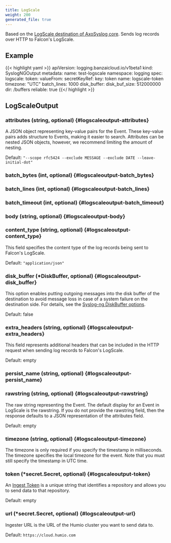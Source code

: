 ```yaml
---
title: LogScale
weight: 200
generated_file: true
---
```


Based on the [LogScale destination of AxoSyslog core](https://axoflow.com/docs/axosyslog-core/chapter-destinations/crowdstrike-falcon/). Sends log records over HTTP to Falcon's LogScale.

## Example

{{< highlight yaml >}}
apiVersion: logging.banzaicloud.io/v1beta1
kind: SyslogNGOutput
metadata:
  name: test-logscale
  namespace: logging
spec:
  logscale:
    token:
      valueFrom:
        secretKeyRef:
          key: token
          name: logscale-token
    timezone: "UTC"
    batch_lines: 1000
    disk_buffer:
      disk_buf_size: 512000000
      dir: /buffers
      reliable: true
{{</ highlight >}}


## LogScaleOutput

### attributes (string, optional) {#logscaleoutput-attributes}

A JSON object representing key-value pairs for the Event. These key-value pairs adds structure to Events, making it easier to search. Attributes can be nested JSON objects, however, we recommend limiting the amount of nesting.

Default: `"--scope rfc5424 --exclude MESSAGE --exclude DATE --leave-initial-dot"`

### batch_bytes (int, optional) {#logscaleoutput-batch_bytes}


### batch_lines (int, optional) {#logscaleoutput-batch_lines}


### batch_timeout (int, optional) {#logscaleoutput-batch_timeout}


### body (string, optional) {#logscaleoutput-body}


### content_type (string, optional) {#logscaleoutput-content_type}

This field specifies the content type of the log records being sent to Falcon's LogScale.

Default: `"application/json"`

### disk_buffer (*DiskBuffer, optional) {#logscaleoutput-disk_buffer}

This option enables putting outgoing messages into the disk buffer of the destination to avoid message loss in case of a system failure on the destination side. For details, see the [Syslog-ng DiskBuffer options](../disk_buffer/).

Default: false

### extra_headers (string, optional) {#logscaleoutput-extra_headers}

This field represents additional headers that can be included in the HTTP request when sending log records to Falcon's LogScale.

Default: empty

### persist_name (string, optional) {#logscaleoutput-persist_name}


### rawstring (string, optional) {#logscaleoutput-rawstring}

The raw string representing the Event. The default display for an Event in LogScale is the rawstring. If you do not provide the rawstring field, then the response defaults to a JSON representation of the attributes field.

Default: empty

### timezone (string, optional) {#logscaleoutput-timezone}

The timezone is only required if you specify the timestamp in milliseconds. The timezone specifies the local timezone for the event. Note that you must still specify the timestamp in UTC time. 


### token (*secret.Secret, optional) {#logscaleoutput-token}

An [Ingest Token](https://library.humio.com/data-analysis/ingesting-data-tokens.html) is a unique string that identifies a repository and allows you to send data to that repository.

Default: empty

### url (*secret.Secret, optional) {#logscaleoutput-url}

Ingester URL is the URL of the Humio cluster you want to send data to.

Default: `https://cloud.humio.com`


